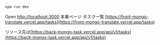 ```bash
npm run dev

```

Open [http://localhost:3000](http://localhost:3000) 
本番ページ タスク一覧 [https://front-mongo-translate.vercel.app/tasks](https://front-mongo-translate.vercel.app/tasks) 

リソース先は[https://back-mongo-task.vercel.app/api/v1/tasks](https://back-mongo-task.vercel.app/api/v1/tasks) 